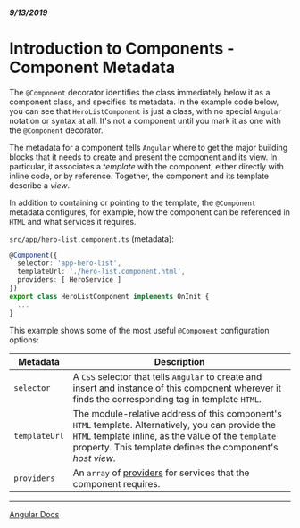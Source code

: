 ##### 9/13/2019
# Introduction to Components - Component Metadata
The `@Component` decorator identifies the class immediately below it as a component class, and specifies its metadata.  In the example code below, you can see that `HeroListComponent` is just a class, with no special `Angular` notation or syntax at all.  It's not a component until you mark it as one with the `@Component` decorator.

The metadata for a component tells `Angular` where to get the major building blocks that it needs to create and present the component and its view.  In particular, it associates a _template_ with the component, either directly with inline code, or by reference.  Together, the component and its template describe a _view_.

In addition to containing or pointing to the template, the `@Component` metadata configures, for example, how the component can be referenced in `HTML` and what services it requires.  

`src/app/hero-list.component.ts` (metadata):
```typescript
@Component({
  selector: 'app-hero-list',
  templateUrl: './hero-list.component.html',
  providers: [ HeroService ]
})
export class HeroListComponent implements OnInit {
  ...
}
```

This example shows some of the most useful `@Component` configuration options:

| Metadata | Description |
|---|---|
| `selector` | A `CSS` selector that tells `Angular` to create and insert and instance of this component wherever it finds the corresponding tag in template `HTML`. |
| `templateUrl` | The module-relative address of this component's `HTML` template.  Alternatively, you can provide the `HTML` template inline, as the value of the `template` property.  This template defines the component's _host view_. |
| `providers` | An `array` of [providers](https://angular.io/guide/glossary#provider) for services that the component requires. |

---

[Angular Docs](https://angular.io/guide/architecture-components)